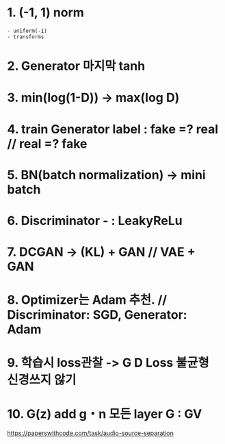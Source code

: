 # 1. (-1, 1) norm
    - uniform(-1)
    - transforms

# 2. Generator 마지막 tanh

# 3. min(log(1-D)) -> max(log D)

# 4. train Generator label : fake =? real    //   real =? fake

# 5. BN(batch normalization) -> mini batch

# 6. Discriminator - : LeakyReLu

# 7. DCGAN -> (KL) + GAN  //  VAE + GAN

# 8. Optimizer는 Adam 추천. //  Discriminator: SGD, Generator: Adam

# 9. 학습시 loss관찰 -> G D Loss 불균형 신경쓰지 않기

# 10. G(z) add g・n 모든 layer G : GV

https://paperswithcode.com/task/audio-source-separation
